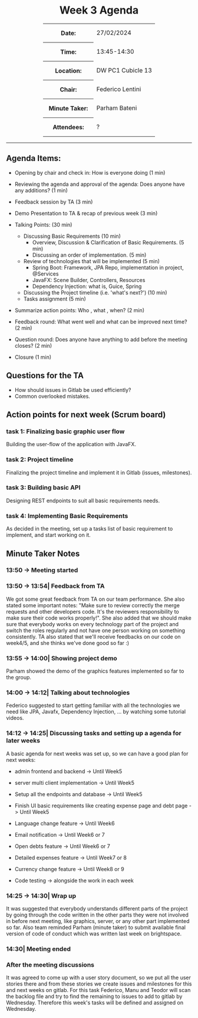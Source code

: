 
<div style="width: fit-content; margin: 0px auto;text-align: center">
<h1> Week 3 Agenda </h1>
<table>
<tr> 
    <th style="padding: 15px"> Date:</th>
    <td> 27/02/2024</td>
</tr>
<tr>
    <th style="padding: 15px"> Time:</th>
    <td> 13:45-14:30</td>
</tr>
<tr>
    <th style="padding: 15px"> Location:</th>
    <td> DW PC1 Cubicle 13 </td>
</tr>
<tr>
    <th style="padding: 15px"> Chair:</th>
    <td> Federico Lentini</td>
</tr>
<tr>
    <th style="padding: 15px"> Minute Taker:</th>
    <td>Parham Bateni</td>
</tr>
<tr>
    <th style="padding: 15px"> Attendees:</th>
    <td>?</td>

[//]: # (    <td>Adrian Slics, Federico Lentini, Manu Looij, Parham Bateni, Teodor Damyanov, Yan Olerinskiy</td>)
</tr>
</table>
</div>

---
## Agenda Items:
- Opening by chair and check in: How is everyone doing (1 min)
- Reviewing the agenda and approval of the agenda: Does anyone have any additions? (1 min)
- Feedback session by TA (3 min)
- Demo Presentation to TA & recap of previous week (3 min)
- Talking Points: (30 min)
  - Discussing Basic Requirements (10 min)
    - Overview, Discussion & Clarification of Basic Requirements. (5 min)
    - Discussing an order of implementation. (5 min)
  - Review of technologies that will be implemented  (5 min)
    - Spring Boot: Framework, JPA Repo, implementation in project, @Services
    - JavaFX: Scene Builder, Controllers, Resources
    - Dependency Injection: what is, Guice, Spring
  - Discussing the Project timeline (i.e. 'what's next?') (10 min)
  - Tasks assignment (5 min)

- Summarize action points: Who , what , when? (2 min)
- Feedback round: What went well and what can be improved next time? (2 min)
- Question round: Does anyone have anything to add before the meeting closes? (2 min)
- Closure (1 min)

## Questions for the TA
- How should issues in Gitlab be used efficiently?
- Common overlooked mistakes.


## Action points for next week (Scrum board)
### task 1: Finalizing basic graphic user flow
Building the user-flow of the application with JavaFX.
### task 2: Project timeline
Finalizing the project timeline and implement it in Gitlab (issues, milestones).
### task 3: Building basic API 
Designing REST endpoints to suit all basic requirements needs.
### task 4: Implementing Basic Requirements
As decided in the meeting, set up a tasks list of basic requirement to implement, and start working on it.
## Minute Taker Notes

### 13:50 ->        Meeting started

### 13:50 -> 13:54|   Feedback from TA
We got some great feedback from TA on our team performance. She also stated some important notes:
"Make sure to review correctly the merge requests and other developers code. It's the reviewers
responsibility to make sure their code works properly!". She also added that we 
should make sure that everybody works on every technology part of the project and switch the roles regularly
and not have one person working on something consistently.
TA also stated that we'll receive feedbacks on our code on week4/5,
and she thinks we've done good so far :)
### 13:55 -> 14:00|   Showing project demo
Parham showed the demo of the graphics features implemented so far to the group.

### 14:00 -> 14:12|   Talking about technologies
Federico suggested to start getting familiar with all the technologies we need
like JPA, Javafx, Dependency Injection, ... by watching some tutorial videos.

### 14:12 -> 14:25| Discussing tasks and setting up a agenda for later weeks
A basic agenda for next weeks was set up, so we can have a good plan for next weeks:
- admin frontend and backend -> Until Week5

- server multi client implementation -> Until Week5

- Setup all the endpoints and database -> Until Week5
- Finish UI basic requirements like creating expense page and debt page -> Until Week5
- Language change feature -> Until Week6
- Email notification -> Until Week6 or 7
- Open debts feature -> Until Week6 or 7
- Detailed expenses feature -> Until Week7 or 8
- Currency change feature -> Until Week8 or 9
- Code testing -> alongside the work in each week


### 14:25 -> 14:30|  Wrap up
It was suggested that everybody understands different parts of the project by going through the code written in the other parts they were not involved in
before next meeting, like graphics, server, or any other part implemented so far.
Also team reminded Parham (minute taker) to submit available final version of code of conduct which was written last week on brightspace.


### 14:30| Meeting ended

### After the meeting discussions
It was agreed to come up with a user story document, so we put all the user stories there and from these stories
we create issues and milestones for this and next weeks on gitlab. For this task Federico, Manu and Teodor will scan
the backlog file and try to find the remaining to issues to add to gitlab by Wednesday.
Therefore this week's tasks will be defined and assigned on Wednesday.